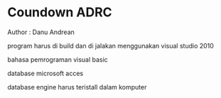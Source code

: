 # Coundown ADRC
 Author : Danu Andrean

 program harus di build dan di jalakan menggunakan visual studio 2010
 
 bahasa pemrograman visual basic
 
 database microsoft acces
 
 database engine harus teristall dalam komputer
